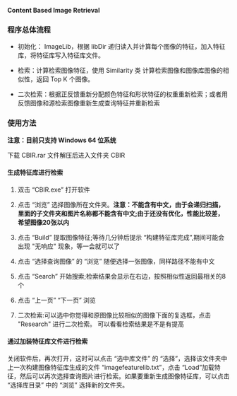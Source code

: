 **Content Based Image Retrieval**

### 程序总体流程 ###



- 初始化： ImageLib，根据 libDir 递归读入并计算每个图像的特征，加入特征库，将特征库写入特征库文件。



- 检索：计算检索图像特征，使用 Similarity 类 计算检索图像和图像库图像的相似性，返回 Top K 个图像。



- 二次检索：根据正反馈重新分配颜色特征和形状特征的权重重新检索；或者用反馈图像和源检索图像重新生成查询特征并重新检索

### 使用方法 ###

**注意：目前只支持 Windows 64 位系统**

下载 CBIR.rar 文件解压后进入文件夹 CBIR

#### 生成特征库进行检索 ####
1. 双击 “CBIR.exe” 打开软件

1. 点击 “浏览” 选择图像所在文件夹。**注意：不能含有中文，由于会递归扫描，里面的子文件夹和图片名称都不能含有中文;由于还没有优化，性能比较差，希望图像20张以内**

1. 点击 “Build” 提取图像特征;等待几分钟后提示 “构建特征库完成”,期间可能会出现 "无响应" 现象，等一会就可以了

1. 点击 “选择查询图像” 的 “浏览”
随便选择一张图像，同样路径不能有中文

1. 点击 “Search” 开始搜索;检索结果会显示在右边，按照相似性返回最相关的8个

1. 点击 “上一页” “下一页” 浏览

1. 二次检索:可以选中你觉得和原图像比较相似的图像下面的复选框，点击 "Research" 进行二次检索。 可以看看检索结果是不是有提高

#### 通过加装特征库文件进行检索 ####

关闭软件后，再次打开，这时可以点击 “选中库文件” 的 “选择”，选择该文件夹中上一次构建图像特征库生成的文件 “imagefeaturelib.txt”，点击 “Load”加载特征，然后可以再次选择查询图片进行检索。如果要重新生成图像特征库，可以点击 “选择库目录” 中的 “浏览” 选择新的文件夹。